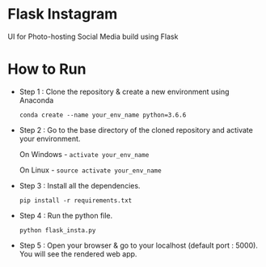 # Flask Instagram
UI for Photo-hosting Social Media build using Flask

# How to Run
- Step 1 : Clone the repository & create a new environment using Anaconda

  `conda create --name your_env_name python=3.6.6`
  
- Step 2 : Go to the base directory of the cloned repository and activate your environment.

  On Windows - `activate your_env_name`
  
  On Linux - `source activate your_env_name`
  
- Step 3 : Install all the dependencies. 

  `pip install -r requirements.txt`

- Step 4 : Run the python file.

  `python flask_insta.py`
  
- Step 5 : Open your browser & go to your localhost (default port : 5000). You will see the rendered web app.
